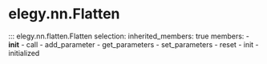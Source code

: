 
# elegy.nn.Flatten

::: elegy.nn.flatten.Flatten
    selection:
        inherited_members: true
        members:
            - __init__
            - call
            - add_parameter
            - get_parameters
            - set_parameters
            - reset
            - init
            - initialized
        